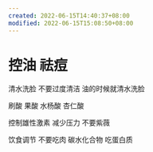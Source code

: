 ```yaml
---
created: 2022-06-15T14:40:37+08:00
modified: 2022-06-15T15:08:50+08:00
---
```


# 控油 祛痘

清水洗脸 不要过度清洁 油的时候就清水洗脸

刷酸 果酸 水杨酸 杏仁酸

控制雄性激素 减少压力 不要紫薇

饮食调节
不要吃肉 碳水化合物 吃蛋白质
